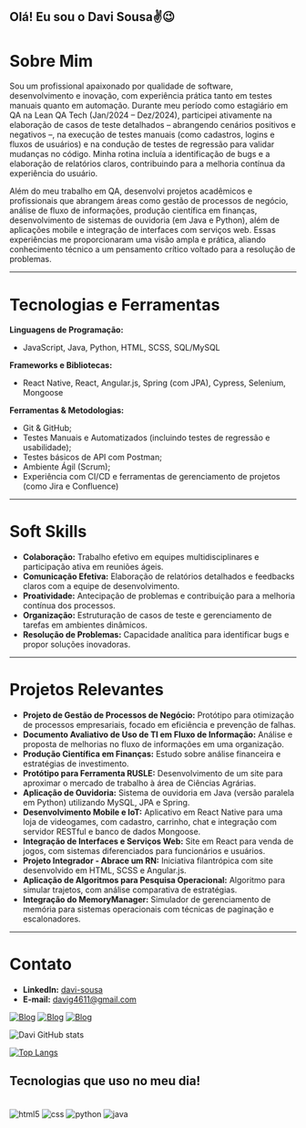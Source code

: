 ## Olá! Eu sou o Davi Sousa✌️😉

# Sobre Mim

Sou um profissional apaixonado por qualidade de software, desenvolvimento e inovação, com experiência prática tanto em testes manuais quanto em automação. Durante meu período como estagiário em QA na Lean QA Tech (Jan/2024 – Dez/2024), participei ativamente na elaboração de casos de teste detalhados – abrangendo cenários positivos e negativos –, na execução de testes manuais (como cadastros, logins e fluxos de usuários) e na condução de testes de regressão para validar mudanças no código. Minha rotina incluía a identificação de bugs e a elaboração de relatórios claros, contribuindo para a melhoria contínua da experiência do usuário.

Além do meu trabalho em QA, desenvolvi projetos acadêmicos e profissionais que abrangem áreas como gestão de processos de negócio, análise de fluxo de informações, produção científica em finanças, desenvolvimento de sistemas de ouvidoria (em Java e Python), além de aplicações mobile e integração de interfaces com serviços web. Essas experiências me proporcionaram uma visão ampla e prática, aliando conhecimento técnico a um pensamento crítico voltado para a resolução de problemas.

---

# Tecnologias e Ferramentas

**Linguagens de Programação:**  
- JavaScript, Java, Python, HTML, SCSS, SQL/MySQL

**Frameworks e Bibliotecas:**  
- React Native, React, Angular.js, Spring (com JPA), Cypress, Selenium, Mongoose

**Ferramentas & Metodologias:**  
- Git & GitHub;  
- Testes Manuais e Automatizados (incluindo testes de regressão e usabilidade);  
- Testes básicos de API com Postman;  
- Ambiente Ágil (Scrum);  
- Experiência com CI/CD e ferramentas de gerenciamento de projetos (como Jira e Confluence)  

---

# Soft Skills

- **Colaboração:** Trabalho efetivo em equipes multidisciplinares e participação ativa em reuniões ágeis.  
- **Comunicação Efetiva:** Elaboração de relatórios detalhados e feedbacks claros com a equipe de desenvolvimento.  
- **Proatividade:** Antecipação de problemas e contribuição para a melhoria contínua dos processos.  
- **Organização:** Estruturação de casos de teste e gerenciamento de tarefas em ambientes dinâmicos.  
- **Resolução de Problemas:** Capacidade analítica para identificar bugs e propor soluções inovadoras.

---

# Projetos Relevantes

- **Projeto de Gestão de Processos de Negócio:** Protótipo para otimização de processos empresariais, focado em eficiência e prevenção de falhas.  
- **Documento Avaliativo de Uso de TI em Fluxo de Informação:** Análise e proposta de melhorias no fluxo de informações em uma organização.  
- **Produção Científica em Finanças:** Estudo sobre análise financeira e estratégias de investimento.  
- **Protótipo para Ferramenta RUSLE:** Desenvolvimento de um site para aproximar o mercado de trabalho à área de Ciências Agrárias.  
- **Aplicação de Ouvidoria:** Sistema de ouvidoria em Java (versão paralela em Python) utilizando MySQL, JPA e Spring.  
- **Desenvolvimento Mobile e IoT:** Aplicativo em React Native para uma loja de videogames, com cadastro, carrinho, chat e integração com servidor RESTful e banco de dados Mongoose.  
- **Integração de Interfaces e Serviços Web:** Site em React para venda de jogos, com sistemas diferenciados para funcionários e usuários.  
- **Projeto Integrador - Abrace um RN:** Iniciativa filantrópica com site desenvolvido em HTML, SCSS e Angular.js.  
- **Aplicação de Algoritmos para Pesquisa Operacional:** Algoritmo para simular trajetos, com análise comparativa de estratégias.  
- **Integração do MemoryManager:** Simulador de gerenciamento de memória para sistemas operacionais com técnicas de paginação e escalonadores.

---

# Contato

- **LinkedIn:** [davi-sousa](https://www.linkedin.com/in/davi-sousa-/)
- **E-mail:** davig4611@gmail.com

<!-- [![Blog](https://abre.ai/sujeitoprogramador)](https://sujeitoprogramdor.com) -->

[![Blog](https://img.shields.io/badge/LinkedIn-0077B5?style=for-the-badge&logo=linkedin&logoColor=white)](https://www.linkedin.com/in/davi-sousa-313556242/)
[![Blog](https://img.shields.io/badge/Instagram-E4405F?style=for-the-badge&logo=instagram&logoColor=white)](https://www.instagram.com/davig_so/)
[![Blog](https://img.shields.io/badge/Twitter-1DA1F2?style=for-the-badge&logo=twitter&logoColor=white)](https://twitter.com/davig_)

![Davi GitHub stats](https://github-readme-stats.vercel.app/api?username=DavigSo&show_icons=true&theme=dark)

[![Top Langs](https://github-readme-stats.vercel.app/api/top-langs/?username=DavigSo)](https://github.com/anuraghazra/github-readme-stats)

## Tecnologias que uso no meu dia!

<div style="display: inline_block"> <br/>
  <img align="center" alt="html5" src="https://img.shields.io/badge/HTML5-E34F26?style=for-the-badge&logo=html5&logoColor=white">
  <img align="center" alt="css" src="https://img.shields.io/badge/CSS3-1572B6?style=for-the-badge&logo=css3&logoColor=white">
  <img align="center" alt="python" src="https://img.shields.io/badge/Python-14354C?style=for-the-badge&logo=python&logoColor=white">
  <img align="center" alt="java" src="https://img.shields.io/badge/Java-ED8B00?style=for-the-badge&logo=openjdk&logoColor=white">
</div>




